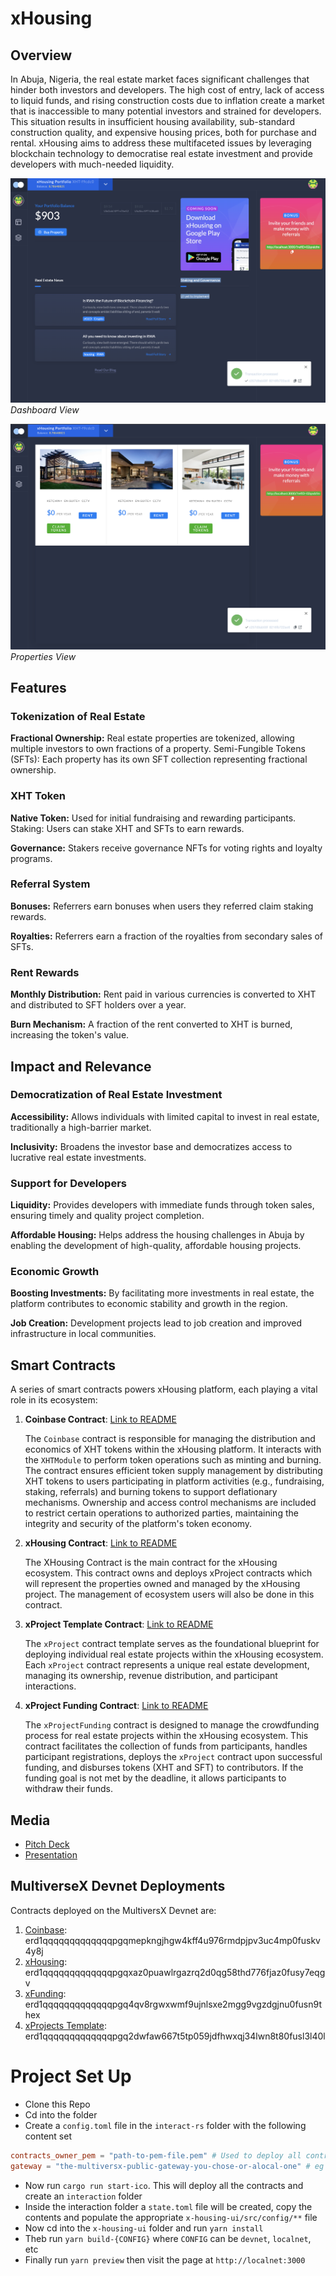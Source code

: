# xHousing

## Overview

In Abuja, Nigeria, the real estate market faces significant challenges that hinder both investors and developers. The high cost of entry, lack of access to liquid funds, and rising construction costs due to inflation create a market that is inaccessible to many potential investors and strained for developers. This situation results in insufficient housing availability, sub-standard construction quality, and expensive housing prices, both for purchase and rental. xHousing aims to address these multifaceted issues by leveraging blockchain technology to democratise real estate investment and provide developers with much-needed liquidity.

![Dashboard View](dashboard.png)
_Dashboard View_

![Properties View](properties.png)
_Properties View_

## Features

### Tokenization of Real Estate

**Fractional Ownership:** Real estate properties are tokenized, allowing multiple investors to own fractions of a property.
Semi-Fungible Tokens (SFTs): Each property has its own SFT collection representing fractional ownership.

### XHT Token

**Native Token:** Used for initial fundraising and rewarding participants.
Staking: Users can stake XHT and SFTs to earn rewards.

**Governance:** Stakers receive governance NFTs for voting rights and loyalty programs.

### Referral System

**Bonuses:** Referrers earn bonuses when users they referred claim staking rewards.

**Royalties:** Referrers earn a fraction of the royalties from secondary sales of SFTs.

### Rent Rewards

**Monthly Distribution:** Rent paid in various currencies is converted to XHT and distributed to SFT holders over a year.

**Burn Mechanism:** A fraction of the rent converted to XHT is burned, increasing the token's value.

## Impact and Relevance

### Democratization of Real Estate Investment

**Accessibility:** Allows individuals with limited capital to invest in real estate, traditionally a high-barrier market.

**Inclusivity:** Broadens the investor base and democratizes access to lucrative real estate investments.

### Support for Developers

**Liquidity:** Provides developers with immediate funds through token sales, ensuring timely and quality project completion.

**Affordable Housing:** Helps address the housing challenges in Abuja by enabling the development of high-quality, affordable housing projects.

### Economic Growth

**Boosting Investments:** By facilitating more investments in real estate, the platform contributes to economic stability and growth in the region.

**Job Creation:** Development projects lead to job creation and improved infrastructure in local communities.

## Smart Contracts

A series of smart contracts powers xHousing platform, each playing a vital role in its ecosystem:

1.  **Coinbase Contract**: [Link to README](./contracts/coinbase/README.md)

    The `Coinbase` contract is responsible for managing the distribution and economics of XHT tokens
    within the xHousing platform. It interacts with the `XHTModule` to perform token operations
    such as minting and burning. The contract ensures efficient token supply management by
    distributing XHT tokens to users participating in platform activities (e.g., fundraising,
    staking, referrals) and burning tokens to support deflationary mechanisms. Ownership and
    access control mechanisms are included to restrict certain operations to authorized parties,
    maintaining the integrity and security of the platform's token economy.

2.  **xHousing Contract**: [Link to README](./contracts/x-housing/README.md)

    The XHousing Contract is the main contract for the xHousing ecosystem.
    This contract owns and deploys xProject contracts which will represent the properties owned and managed by the xHousing project.
    The management of ecosystem users will also be done in this contract.

3.  **xProject Template Contract**: [Link to README](./contracts/x-project/README.md)

    The `xProject` contract template serves as the foundational blueprint for deploying
    individual real estate projects within the xHousing ecosystem.
    Each `xProject` contract represents a unique real estate development,
    managing its ownership, revenue distribution, and participant interactions.

4.  **xProject Funding Contract**: [Link to README](./contracts/x-project-funding/README.md)

    The `xProjectFunding` contract is designed to manage the crowdfunding process for real estate projects
    within the xHousing ecosystem. This contract facilitates the collection of funds from participants, handles
    participant registrations, deploys the `xProject` contract upon successful funding, and disburses tokens (XHT and SFT)
    to contributors. If the funding goal is not met by the deadline, it allows participants to withdraw their funds.

## Media

-   [Pitch Deck](Pitch.key)
-   [Presentation](https://youtu.be/-h8h9u_LK2c)

## MultiverseX Devnet Deployments

Contracts deployed on the MultiversX Devnet are:

1. [Coinbase](https://devnet-explorer.multiversx.com/accounts/erd1qqqqqqqqqqqqqpgqmepkngjhgw4kff4u976rmdpjpv3uc4mp0fuskv4y8j): erd1qqqqqqqqqqqqqpgqmepkngjhgw4kff4u976rmdpjpv3uc4mp0fuskv4y8j
1. [xHousing](https://devnet-explorer.multiversx.com/accounts/erd1qqqqqqqqqqqqqpgqxaz0puawlrgazrq2d0qg58thd776fjaz0fusy7eqgv): erd1qqqqqqqqqqqqqpgqxaz0puawlrgazrq2d0qg58thd776fjaz0fusy7eqgv
1. [xFunding](https://devnet-explorer.multiversx.com/accounts/erd1qqqqqqqqqqqqqpgq4qv8rgwxwmf9ujnlsxe2mgg9vgzdgjnu0fusn9thex): erd1qqqqqqqqqqqqqpgq4qv8rgwxwmf9ujnlsxe2mgg9vgzdgjnu0fusn9thex
1. [xProjects Template](https://devnet-explorer.multiversx.com/accounts/erd1qqqqqqqqqqqqqpgq2dwfaw667t5tp059jdfhwxqj34lwn8t80fusl3l40l): erd1qqqqqqqqqqqqqpgq2dwfaw667t5tp059jdfhwxqj34lwn8t80fusl3l40l

# Project Set Up

-   Clone this Repo
-   Cd into the folder
-   Create a `config.toml` file in the `interact-rs` folder with the following content set

```toml
contracts_owner_pem = "path-to-pem-file.pem" # Used to deploy all contracts
gateway = "the-multiversx-public-gateway-you-chose-or-alocal-one" # eg "https://devnet-gateway.multiversx.com"
```

-   Now run `cargo run start-ico`. This will deploy all the contracts and create an `interaction` folder
-   Inside the interaction folder a `state.toml` file will be created, copy the contents and populate the appropriate `x-housing-ui/src/config/**` file
-   Now cd into the `x-housing-ui` folder and run `yarn install`
-   Theb run `yarn build-{CONFIG}` where `CONFIG` can be `devnet`, `localnet`, etc
-   Finally run `yarn preview` then visit the page at `http://localnet:3000`

